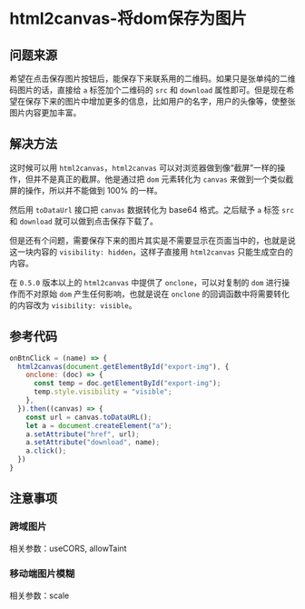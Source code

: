 # html2canvas-将dom保存为图片

## 问题来源

希望在点击保存图片按钮后，能保存下来联系用的二维码。如果只是张单纯的二维码图片的话，直接给 `a` 标签加个二维码的 `src` 和 `download` 属性即可。但是现在希望在保存下来的图片中增加更多的信息，比如用户的名字，用户的头像等，使整张图片内容更加丰富。

## 解决方法

这时候可以用 `html2canvas`，`html2canvas` 可以对浏览器做到像“截屏”一样的操作，但并不是真正的截屏。他是通过把 `dom` 元素转化为 `canvas` 来做到一个类似截屏的操作，所以并不能做到 100% 的一样。

然后用 `toDataUrl` 接口把 `canvas` 数据转化为 base64 格式。之后赋予 `a` 标签 `src` 和 `download` 就可以做到点击保存下载了。

但是还有个问题，需要保存下来的图片其实是不需要显示在页面当中的，也就是说这一块内容的 `visibility: hidden`，这样子直接用 `html2canvas` 只能生成空白的内容。

在 `0.5.0` 版本以上的 `html2canvas` 中提供了 `onclone`，可以对复制的 `dom` 进行操作而不对原始 `dom` 产生任何影响，也就是说在 `onclone` 的回调函数中将需要转化的内容改为 `visibility: visible`。

## 参考代码

```javascript
onBtnClick = (name) => {
  html2canvas(document.getElementById("export-img"), {
    onclone: (doc) => {
      const temp = doc.getElementById("export-img");
      temp.style.visibility = "visible";
    },
  }).then((canvas) => {
    const url = canvas.toDataURL();
    let a = document.createElement("a");
    a.setAttribute("href", url);
    a.setAttribute("download", name);
    a.click();
  })
}
```

## 注意事项

### 跨域图片

相关参数：useCORS, allowTaint

### 移动端图片模糊

相关参数：scale